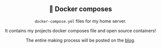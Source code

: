<div align=center>

## 🚀 Docker composes

`docker-compose.yml` files for my home server.

It contains my projects docker composes file and open source containers!

The entire making process will be posted on the [blog](https://mya.ong).

